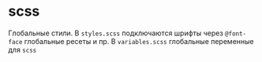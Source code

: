 # scss

Глобальные стили.
В `styles.scss` подключаются шрифты через `@font-face` глобальные ресеты и пр.
В `variables.scss` глобальные переменные для `scss`

